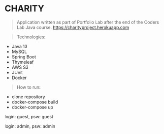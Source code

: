 # CHARITY 

> Application written as part of Portfolio Lab after the end of the Coders Lab Java course.
> https://charityproject.herokuapp.com

> Technologies:
- Java 13
- MySQL
- Spring Boot
- Thymeleaf
- AWS S3
- JUnit
- Docker

>How to run:
- clone repository
- docker-compose build
- docker-compose up

login: guest,
psw: guest

login: admin,
psw: admin



 


